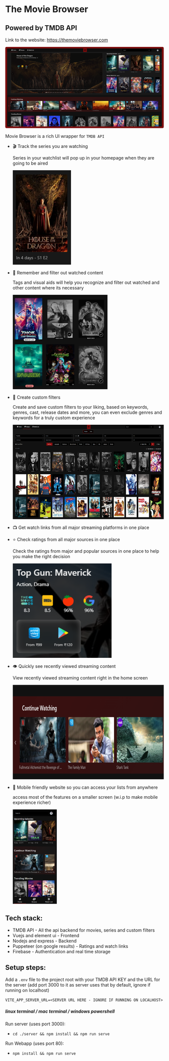# The Movie Browser
## Powered by TMDB API
Link to the website: https://themoviebrowser.com

![image](./public/images/showcase1.png)

Movie Browser is a rich UI wrapper for `TMDB API`
- 🎬 Track the series you are watching

    Series in your watchlist will pop up in your homepage when they are going to be aired

    <img src="./public/images/track.png" alt="track" height="300" width="auto"/>

- 🐾 Remember and filter out watched content

    Tags and visual aids will help you recognize and filter out watched and other content where its necessary

    <img src="./public/images/aid.png" alt="aid" height="300" width="auto"/>

- 🧭 Create custom filters

    Create and save custom filters to your liking, based on keywords, genres, cast, release dates and more, you can even exclude genres and keywords for a truly custom experience

    <img src="./public/images/filters.png" alt="filters" height="300" width="auto"/>

- 📺 Get watch links from all major streaming platforms in one place


- ⭐ Check ratings from all major sources in one place

    Check the ratings from major and popular sources in one place to help you make the right decision

    <img src="./public/images/ratings.png" alt="ratings" height="300" width="auto"/>

- 👁️ Quickly see recently viewed streaming content

    View recently viewed streaming content right in the home screen

    <img src="./public/images/stream.png" alt="stream" height="300" width="auto"/>

- 📱 Mobile friendly website so you can access your lists from anywhere

    access most of the features on a smaller screen (w.i.p to make mobile experience richer)

    <img src="./public/images/mobile.png" alt="mobile" height="300" width="auto"/>

## Tech stack:
- TMDB API - All the api backend for movies, series and custom filters
- Vuejs and element ui - Frontend
- Nodejs and express  - Backend
- Puppeteer (on google results) - Ratings and watch links
- Firebase - Authentication and real time storage
## Setup steps:

Add a `.env` file to the project root with your TMDB API KEY
and the URL for the server (add port 3000 to it as server uses that by default, ignore if running on localhost)

```
VITE_APP_SERVER_URL=<SERVER URL HERE - IGNORE IF RUNNING ON LOCALHOST>
```

##### linux terminal / mac terminal / windows powershell

Run server (uses port 3000):

-   `cd ./server && npm install && npm run serve`

Run Webapp (uses port 80):

-   `npm install && npm run serve`
